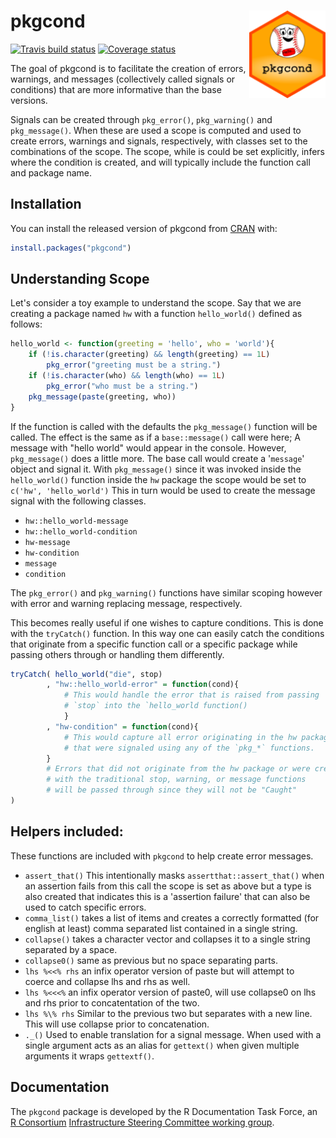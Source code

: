 # pkgcond <img src="man/figures/logo.png" align="right" height=140/>
[![Travis build status](https://travis-ci.org/RDocTaskForce/pkgcond.svg?branch=master)](https://travis-ci.org/RDocTaskForce/pkgcond)
[![Coverage status](https://codecov.io/gh/RDocTaskForce/pkgcond/branch/master/graph/badge.svg)](https://codecov.io/github/RDocTaskForce/pkgcond?branch=master)

The goal of pkgcond is to facilitate the creation of errors, warnings,
and messages (collectively called signals or conditions) that are more informative
than the base versions.

Signals can be created through `pkg_error()`, `pkg_warning()` and `pkg_message()`.
When these are used a scope is computed and used to create errors, warnings and 
signals, respectively, with classes set to the combinations of the scope.
The scope, while is could be set explicitly, infers where the condition is created,
and will typically include the function call and package name.


## Installation

You can install the released version of pkgcond from [CRAN](https://CRAN.R-project.org) with:

``` r
install.packages("pkgcond")
```

## Understanding Scope

Let's consider a toy example to understand the scope.
Say that we are creating a package named `hw` with a function `hello_world()`
defined as follows:

```r
hello_world <- function(greeting = 'hello', who = 'world'){
    if (!is.character(greeting) && length(greeting) == 1L) 
        pkg_error("greeting must be a string.")
    if (!is.character(who) && length(who) == 1L) 
        pkg_error("who must be a string.")
    pkg_message(paste(greeting, who))
}
```
If the function is called with the defaults the `pkg_message()` function will 
be called.  The effect is the same as if a `base::message()` call were here; 
A message with "hello world" would appear in the console.  However,
`pkg_message()` does a little more.  The base call would create a '`message`' object 
and signal it.  With `pkg_message()` since it was invoked inside the `hello_world()`
function inside the `hw` package the scope would be set to `c('hw', 'hello_world')`
This in turn would be used to create the message signal with the following classes.

* `hw::hello_world-message`
* `hw::hello_world-condition`
* `hw-message`
* `hw-condition`
* `message`
* `condition`

The `pkg_error()` and `pkg_warning()` functions have similar scoping however with 
error and warning replacing message, respectively.

This becomes really useful if one wishes to capture conditions.  This is done with 
the `tryCatch()` function.  In this way one can easily catch the conditions that originate from a specific function call or a specific package while passing others through or handling them differently.

```r
tryCatch( hello_world("die", stop)
        , "hw::hello_world-error" = function(cond){
            # This would handle the error that is raised from passing
            # `stop` into the `hello_world function()
            }
        , "hw-condition" = function(cond){
            # This would capture all error originating in the hw package
            # that were signaled using any of the `pkg_*` functions.
        }
        # Errors that did not originate from the hw package or were created 
        # with the traditional stop, warning, or message functions
        # will be passed through since they will not be "Caught"
)
```


## Helpers included:

These functions are included with `pkgcond` to help create error messages.

* `assert_that()`  This intentionally masks `assertthat::assert_that()` when an assertion fails from this call the scope is set as above but a type is also created that indicates this is a 'assertion failure' that can also be used to catch specific errors.
* `comma_list()` takes a list of items and creates a correctly formatted (for english at least) comma separated list contained in a single string.
* `collapse()` takes a character vector and collapses it to a single string separated by a space.
* `collapse0()` same as previous but no space separating parts.
* `lhs %<<% rhs` an infix operator version of paste but will attempt to coerce and collapse lhs and rhs as well.
* `lhs %<<<%` an infix operator version of paste0, will use collapse0 on lhs and rhs prior to concatentation of the two.
* `lhs %\% rhs` Similar to the previous two but separates with a new line.  This will use collapse prior to concatenation.
* `._()` Used to enable translation for a signal message.  When used with a single argument acts as an alias for `gettext()` when given multiple arguments it wraps
`gettextf()`.

## Documentation

The `pkgcond` package is developed by the R Documentation Task Force, an 
[R Consortium](https://www.r-consortium.org)
[Infrastructure Steering Committee working group](https://www.r-consortium.org/projects/isc-working-groups).

